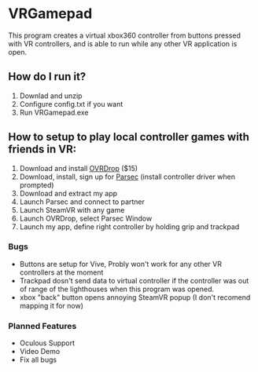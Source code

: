 # VRGamepad
This program creates a virtual xbox360 controller from buttons pressed with VR controllers, and is able to run while any other VR application is open.

## How do I run it?
1. Downlad and unzip
2. Configure config.txt if you want
3. Run VRGamepad.exe

## How to setup to play local controller games with friends in VR:
1. Download and install [OVRDrop](https://store.steampowered.com/app/586210/OVRdrop/) ($15)
2. Download, install, sign up for [Parsec](https://parsecgaming.com/downloads) (install controller driver when prompted)
3. Download and extract my app
4. Launch Parsec and connect to partner
5. Launch SteamVR with any game
6. Launch OVRDrop, select Parsec Window
7. Launch my app, define right controller by holding grip and trackpad

### Bugs
- Buttons are setup for Vive, Probly won't work for any other VR controllers at the moment
- Trackpad dosn't send data to virtual controller if the controller was out of range of the lighthouses when this program was opened.
- xbox "back" button opens annoying SteamVR popup (I don't recomend mapping it for now)


### Planned Features
- Oculous Support
- Video Demo
- Fix all bugs
